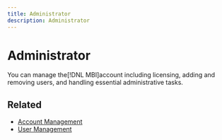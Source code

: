 ```yaml
---
title: Administrator
description: Administrator
---
```

# Administrator

You can manage the[!DNL MBI]account including licensing, adding and removing users, and handling essential administrative tasks.

## Related
 
* [Account Management](../mbi/administrator/account-management/managing-account-settings.md)
* [User Management](../mbi/administrator/user-management/user-management.md)
